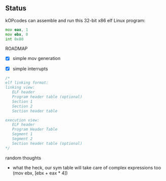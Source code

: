 
## Status

kOPcodes can assemble and run this 32-bit x86 elf Linux program:

```asm
mov eax, 1
mov ebx, 0
int 0x80
```


ROADMAP
- [x] simple mov generation
- [x] simple interrupts



```c
/*
elf linking format:
linking view:
   ELF header
   Program header table (optional)
   Section 1
   Section 2
   Section header table

execution view:
   ELF header
   Program Header Table
   Segment 1
   Segment 2
   Section header table (optional)
*/
```


random thoughts
- what the heck, our sym table will take care of complex expressions too (mov ebx, [ebx + eax * 4])
